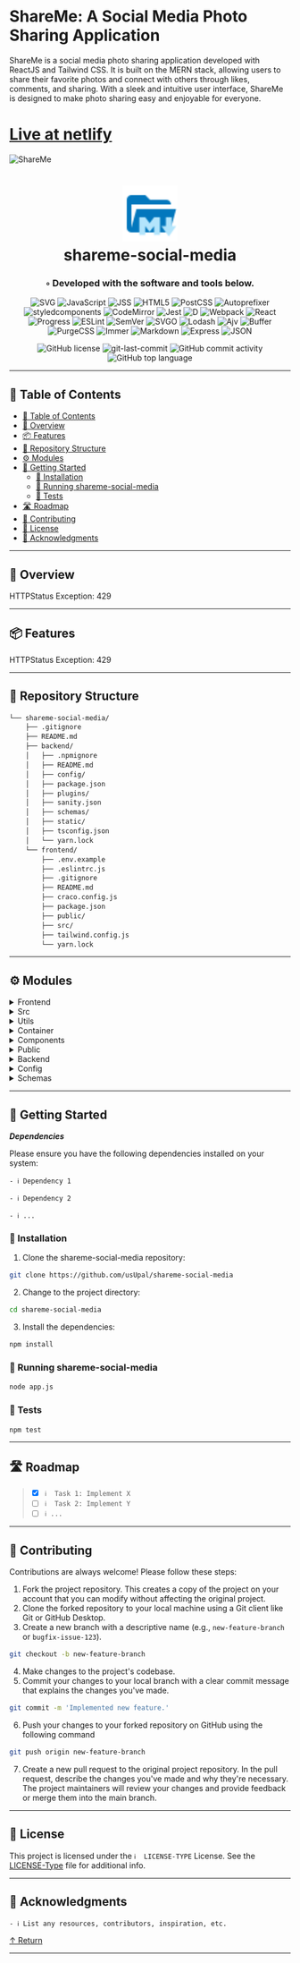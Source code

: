 # ShareMe: A Social Media Photo Sharing Application

ShareMe is a social media photo sharing application developed with ReactJS and Tailwind CSS. It is built on the MERN stack, allowing users to share their favorite photos and connect with others through likes, comments, and sharing. With a sleek and intuitive user interface, ShareMe is designed to make photo sharing easy and enjoyable for everyone.
# [Live at netlify](https://share-me-sanity.netlify.app/)
![ShareMe](https://i.ibb.co/8cLfj3X/image.png)



<div align="center">
<h1 align="center">
<img src="https://raw.githubusercontent.com/PKief/vscode-material-icon-theme/ec559a9f6bfd399b82bb44393651661b08aaf7ba/icons/folder-markdown-open.svg" width="100" />
<br>shareme-social-media</h1>
<h3>◦ Developed with the software and tools below.</h3>

<p align="center">
<img src="https://img.shields.io/badge/SVG-FFB13B.svg?style&logo=SVG&logoColor=black" alt="SVG" />
<img src="https://img.shields.io/badge/JavaScript-F7DF1E.svg?style&logo=JavaScript&logoColor=black" alt="JavaScript" />
<img src="https://img.shields.io/badge/JSS-F7DF1E.svg?style&logo=JSS&logoColor=black" alt="JSS" />
<img src="https://img.shields.io/badge/HTML5-E34F26.svg?style&logo=HTML5&logoColor=white" alt="HTML5" />
<img src="https://img.shields.io/badge/PostCSS-DD3A0A.svg?style&logo=PostCSS&logoColor=white" alt="PostCSS" />
<img src="https://img.shields.io/badge/Autoprefixer-DD3735.svg?style&logo=Autoprefixer&logoColor=white" alt="Autoprefixer" />
<img src="https://img.shields.io/badge/styledcomponents-DB7093.svg?style&logo=styled-components&logoColor=white" alt="styledcomponents" />
<img src="https://img.shields.io/badge/CodeMirror-D30707.svg?style&logo=CodeMirror&logoColor=white" alt="CodeMirror" />
<img src="https://img.shields.io/badge/Jest-C21325.svg?style&logo=Jest&logoColor=white" alt="Jest" />
<img src="https://img.shields.io/badge/D-B03931.svg?style&logo=D&logoColor=white" alt="D" />
<img src="https://img.shields.io/badge/Webpack-8DD6F9.svg?style&logo=Webpack&logoColor=black" alt="Webpack" />
<img src="https://img.shields.io/badge/React-61DAFB.svg?style&logo=React&logoColor=black" alt="React" />

<img src="https://img.shields.io/badge/Progress-5CE500.svg?style&logo=Progress&logoColor=white" alt="Progress" />
<img src="https://img.shields.io/badge/ESLint-4B32C3.svg?style&logo=ESLint&logoColor=white" alt="ESLint" />
<img src="https://img.shields.io/badge/SemVer-3F4551.svg?style&logo=SemVer&logoColor=white" alt="SemVer" />
<img src="https://img.shields.io/badge/SVGO-3E7FC1.svg?style&logo=SVGO&logoColor=white" alt="SVGO" />
<img src="https://img.shields.io/badge/Lodash-3492FF.svg?style&logo=Lodash&logoColor=white" alt="Lodash" />
<img src="https://img.shields.io/badge/Ajv-23C8D2.svg?style&logo=Ajv&logoColor=white" alt="Ajv" />
<img src="https://img.shields.io/badge/Buffer-231F20.svg?style&logo=Buffer&logoColor=white" alt="Buffer" />
<img src="https://img.shields.io/badge/PurgeCSS-14161A.svg?style&logo=PurgeCSS&logoColor=white" alt="PurgeCSS" />
<img src="https://img.shields.io/badge/Immer-00E7C3.svg?style&logo=Immer&logoColor=white" alt="Immer" />
<img src="https://img.shields.io/badge/Markdown-000000.svg?style&logo=Markdown&logoColor=white" alt="Markdown" />
<img src="https://img.shields.io/badge/Express-000000.svg?style&logo=Express&logoColor=white" alt="Express" />
<img src="https://img.shields.io/badge/JSON-000000.svg?style&logo=JSON&logoColor=white" alt="JSON" />
</p>
<img src="https://img.shields.io/github/license/usUpal/shareme-social-media?style&color=5D6D7E" alt="GitHub license" />
<img src="https://img.shields.io/github/last-commit/usUpal/shareme-social-media?style&color=5D6D7E" alt="git-last-commit" />
<img src="https://img.shields.io/github/commit-activity/m/usUpal/shareme-social-media?style&color=5D6D7E" alt="GitHub commit activity" />
<img src="https://img.shields.io/github/languages/top/usUpal/shareme-social-media?style&color=5D6D7E" alt="GitHub top language" />
</div>

---

## 📖 Table of Contents
- [📖 Table of Contents](#-table-of-contents)
- [📍 Overview](#-overview)
- [📦 Features](#-features)
- [📂 Repository Structure](#-repository-structure)
- [⚙️ Modules](#modules)
- [🚀 Getting Started](#-getting-started)
    - [🔧 Installation](#-installation)
    - [🤖 Running shareme-social-media](#-running-shareme-social-media)
    - [🧪 Tests](#-tests)
- [🛣 Roadmap](#-roadmap)
- [🤝 Contributing](#-contributing)
- [📄 License](#-license)
- [👏 Acknowledgments](#-acknowledgments)

---


## 📍 Overview

HTTPStatus Exception: 429

---

## 📦 Features

HTTPStatus Exception: 429

---


## 📂 Repository Structure

```sh
└── shareme-social-media/
    ├── .gitignore
    ├── README.md
    ├── backend/
    │   ├── .npmignore
    │   ├── README.md
    │   ├── config/
    │   ├── package.json
    │   ├── plugins/
    │   ├── sanity.json
    │   ├── schemas/
    │   ├── static/
    │   ├── tsconfig.json
    │   └── yarn.lock
    └── frontend/
        ├── .env.example
        ├── .eslintrc.js
        ├── .gitignore
        ├── README.md
        ├── craco.config.js
        ├── package.json
        ├── public/
        ├── src/
        ├── tailwind.config.js
        └── yarn.lock
```


---

## ⚙️ Modules

<details closed><summary>Frontend</summary>

| File                                                                                                       | Summary                                                                                                                                                          |
| ---                                                                                                        | ---                                                                                                                                                              |
| [yarn.lock](https://github.com/usUpal/shareme-social-media/blob/main/frontend/yarn.lock)                   | Prompt exceeds max token limit: 19626.                                                                                                                           |
| [tailwind.config.js](https://github.com/usUpal/shareme-social-media/blob/main/frontend/tailwind.config.js) | HTTPStatus Exception: 429                                                                                                                                        |
| [craco.config.js](https://github.com/usUpal/shareme-social-media/blob/main/frontend/craco.config.js)       | The craco.config.js file configures the front-end project to use Tailwind CSS and Autoprefixer for styling. It sets up PostCSS plugins to process the CSS files. |
| [.eslintrc.js](https://github.com/usUpal/shareme-social-media/blob/main/frontend/.eslintrc.js)             | HTTPStatus Exception: 429                                                                                                                                        |

</details>

<details closed><summary>Src</summary>

| File                                                                                         | Summary                                                                                                                                                                                                                                                                                                                |
| ---                                                                                          | ---                                                                                                                                                                                                                                                                                                                    |
| [index.js](https://github.com/usUpal/shareme-social-media/blob/main/frontend/src/index.js)   | The code in this file sets up the React application and renders the App component inside a BrowserRouter, which enables routing functionality in the application. It also imports the index.css file for styling. Finally, it uses ReactDOM to render the App component inside the'root' element of the HTML document. |
| [client.js](https://github.com/usUpal/shareme-social-media/blob/main/frontend/src/client.js) | This code sets up a client for connecting to the Sanity CMS API. It retrieves and manipulates data from the Sanity dataset. It also provides a function for generating URLs for images stored in Sanity.                                                                                                               |
| [App.js](https://github.com/usUpal/shareme-social-media/blob/main/frontend/src/App.js)       | HTTPStatus Exception: 429                                                                                                                                                                                                                                                                                              |
| [index.css](https://github.com/usUpal/shareme-social-media/blob/main/frontend/src/index.css) | HTTPStatus Exception: 429                                                                                                                                                                                                                                                                                              |

</details>

<details closed><summary>Utils</summary>

| File                                                                                           | Summary                   |
| ---                                                                                            | ---                       |
| [data.js](https://github.com/usUpal/shareme-social-media/blob/main/frontend/src/utils/data.js) | HTTPStatus Exception: 429 |

</details>

<details closed><summary>Container</summary>

| File                                                                                                 | Summary                   |
| ---                                                                                                  | ---                       |
| [Pins.jsx](https://github.com/usUpal/shareme-social-media/blob/main/frontend/src/container/Pins.jsx) | HTTPStatus Exception: 429 |
| [Home.jsx](https://github.com/usUpal/shareme-social-media/blob/main/frontend/src/container/Home.jsx) | HTTPStatus Exception: 429 |

</details>

<details closed><summary>Components</summary>

| File                                                                                                                    | Summary                   |
| ---                                                                                                                     | ---                       |
| [Spinner.jsx](https://github.com/usUpal/shareme-social-media/blob/main/frontend/src/components/Spinner.jsx)             | HTTPStatus Exception: 429 |
| [index.js](https://github.com/usUpal/shareme-social-media/blob/main/frontend/src/components/index.js)                   | HTTPStatus Exception: 429 |
| [Navbar.jsx](https://github.com/usUpal/shareme-social-media/blob/main/frontend/src/components/Navbar.jsx)               | HTTPStatus Exception: 429 |
| [UserProfile.jsx](https://github.com/usUpal/shareme-social-media/blob/main/frontend/src/components/UserProfile.jsx)     | HTTPStatus Exception: 429 |
| [Sidebar.jsx](https://github.com/usUpal/shareme-social-media/blob/main/frontend/src/components/Sidebar.jsx)             | HTTPStatus Exception: 429 |
| [Pin.jsx](https://github.com/usUpal/shareme-social-media/blob/main/frontend/src/components/Pin.jsx)                     | HTTPStatus Exception: 429 |
| [PinDetail.jsx](https://github.com/usUpal/shareme-social-media/blob/main/frontend/src/components/PinDetail.jsx)         | HTTPStatus Exception: 429 |
| [CreatePin.jsx](https://github.com/usUpal/shareme-social-media/blob/main/frontend/src/components/CreatePin.jsx)         | HTTPStatus Exception: 429 |
| [Feed.jsx](https://github.com/usUpal/shareme-social-media/blob/main/frontend/src/components/Feed.jsx)                   | HTTPStatus Exception: 429 |
| [Search.jsx](https://github.com/usUpal/shareme-social-media/blob/main/frontend/src/components/Search.jsx)               | HTTPStatus Exception: 429 |
| [Login.jsx](https://github.com/usUpal/shareme-social-media/blob/main/frontend/src/components/Login.jsx)                 | HTTPStatus Exception: 429 |
| [MasonryLayout.jsx](https://github.com/usUpal/shareme-social-media/blob/main/frontend/src/components/MasonryLayout.jsx) | HTTPStatus Exception: 429 |

</details>

<details closed><summary>Public</summary>

| File                                                                                              | Summary                   |
| ---                                                                                               | ---                       |
| [_redirects](https://github.com/usUpal/shareme-social-media/blob/main/frontend/public/_redirects) | HTTPStatus Exception: 429 |
| [index.html](https://github.com/usUpal/shareme-social-media/blob/main/frontend/public/index.html) | HTTPStatus Exception: 429 |

</details>

<details closed><summary>Backend</summary>

| File                                                                                    | Summary                                |
| ---                                                                                     | ---                                    |
| [yarn.lock](https://github.com/usUpal/shareme-social-media/blob/main/backend/yarn.lock) | Prompt exceeds max token limit: 15535. |

</details>

<details closed><summary>Config</summary>

| File                                                                                             | Summary                   |
| ---                                                                                              | ---                       |
| [.checksums](https://github.com/usUpal/shareme-social-media/blob/main/backend/config/.checksums) | HTTPStatus Exception: 429 |

</details>

<details closed><summary>Schemas</summary>

| File                                                                                                | Summary                   |
| ---                                                                                                 | ---                       |
| [comment.js](https://github.com/usUpal/shareme-social-media/blob/main/backend/schemas/comment.js)   | HTTPStatus Exception: 429 |
| [user.js](https://github.com/usUpal/shareme-social-media/blob/main/backend/schemas/user.js)         | HTTPStatus Exception: 429 |
| [schema.js](https://github.com/usUpal/shareme-social-media/blob/main/backend/schemas/schema.js)     | HTTPStatus Exception: 429 |
| [pin.js](https://github.com/usUpal/shareme-social-media/blob/main/backend/schemas/pin.js)           | HTTPStatus Exception: 429 |
| [save.js](https://github.com/usUpal/shareme-social-media/blob/main/backend/schemas/save.js)         | HTTPStatus Exception: 429 |
| [postedBy.js](https://github.com/usUpal/shareme-social-media/blob/main/backend/schemas/postedBy.js) | HTTPStatus Exception: 429 |

</details>

---

## 🚀 Getting Started

***Dependencies***

Please ensure you have the following dependencies installed on your system:

`- ℹ️ Dependency 1`

`- ℹ️ Dependency 2`

`- ℹ️ ...`

### 🔧 Installation

1. Clone the shareme-social-media repository:
```sh
git clone https://github.com/usUpal/shareme-social-media
```

2. Change to the project directory:
```sh
cd shareme-social-media
```

3. Install the dependencies:
```sh
npm install
```

### 🤖 Running shareme-social-media

```sh
node app.js
```

### 🧪 Tests
```sh
npm test
```

---


## 🛣 Roadmap

> - [X] `ℹ️  Task 1: Implement X`
> - [ ] `ℹ️  Task 2: Implement Y`
> - [ ] `ℹ️ ...`


---

## 🤝 Contributing

Contributions are always welcome! Please follow these steps:
1. Fork the project repository. This creates a copy of the project on your account that you can modify without affecting the original project.
2. Clone the forked repository to your local machine using a Git client like Git or GitHub Desktop.
3. Create a new branch with a descriptive name (e.g., `new-feature-branch` or `bugfix-issue-123`).
```sh
git checkout -b new-feature-branch
```
4. Make changes to the project's codebase.
5. Commit your changes to your local branch with a clear commit message that explains the changes you've made.
```sh
git commit -m 'Implemented new feature.'
```
6. Push your changes to your forked repository on GitHub using the following command
```sh
git push origin new-feature-branch
```
7. Create a new pull request to the original project repository. In the pull request, describe the changes you've made and why they're necessary.
The project maintainers will review your changes and provide feedback or merge them into the main branch.

---

## 📄 License

This project is licensed under the `ℹ️  LICENSE-TYPE` License. See the [LICENSE-Type](LICENSE) file for additional info.

---

## 👏 Acknowledgments

`- ℹ️ List any resources, contributors, inspiration, etc.`

[↑ Return](#Top)

---
